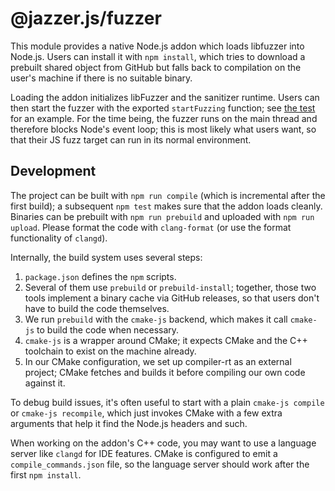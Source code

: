 # @jazzer.js/fuzzer

This module provides a native Node.js addon which loads libfuzzer into Node.js.
Users can install it with `npm install`, which tries to download a prebuilt
shared object from GitHub but falls back to compilation on the user's machine if
there is no suitable binary.

Loading the addon initializes libFuzzer and the sanitizer runtime. Users can
then start the fuzzer with the exported `startFuzzing` function; see
[the test](fuzzer.test.ts) for an example. For the time being, the fuzzer runs
on the main thread and therefore blocks Node's event loop; this is most likely
what users want, so that their JS fuzz target can run in its normal environment.

## Development

The project can be built with `npm run compile` (which is incremental after the
first build); a subsequent `npm test` makes sure that the addon loads cleanly.
Binaries can be prebuilt with `npm run prebuild` and uploaded with
`npm run upload`. Please format the code with `clang-format` (or use the format
functionality of `clangd`).

Internally, the build system uses several steps:

1. `package.json` defines the `npm` scripts.
2. Several of them use `prebuild` or `prebuild-install`; together, those two
   tools implement a binary cache via GitHub releases, so that users don't have
   to build the code themselves.
3. We run `prebuild` with the `cmake-js` backend, which makes it call `cmake-js`
   to build the code when necessary.
4. `cmake-js` is a wrapper around CMake; it expects CMake and the C++ toolchain
   to exist on the machine already.
5. In our CMake configuration, we set up compiler-rt as an external project;
   CMake fetches and builds it before compiling our own code against it.

To debug build issues, it's often useful to start with a plain
`cmake-js compile` or `cmake-js recompile`, which just invokes CMake with a few
extra arguments that help it find the Node.js headers and such.

When working on the addon's C++ code, you may want to use a language server like
`clangd` for IDE features. CMake is configured to emit a `compile_commands.json`
file, so the language server should work after the first `npm install`.
